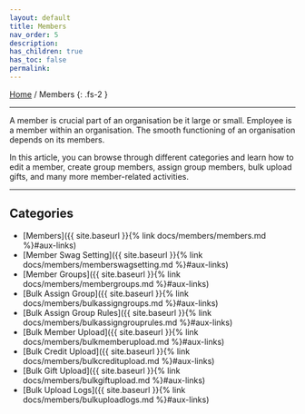 ```yaml
---
layout: default
title: Members
nav_order: 5
description:
has_children: true
has_toc: false
permalink:
---
```


[Home](https://biijuwa.github.io/eckb/) / Members
{: .fs-2 }

---

A member is crucial part of an organisation be it large or small. Employee is a member within an organisation. The smooth functioning of an organisation depends on its members.

In this article, you can browse through different categories and learn how to edit a member, create group members, assign group members, bulk upload gifts, and many more member-related activities.

---

## Categories

- [Members]({{ site.baseurl }}{% link docs/members/members.md %}#aux-links)
- [Member Swag Setting]({{ site.baseurl }}{% link docs/members/memberswagsetting.md %}#aux-links)
- [Member Groups]({{ site.baseurl }}{% link docs/members/membergroups.md %}#aux-links)
- [Bulk Assign Group]({{ site.baseurl }}{% link docs/members/bulkassigngroups.md %}#aux-links)
- [Bulk Assign Group Rules]({{ site.baseurl }}{% link docs/members/bulkassigngrouprules.md %}#aux-links)
- [Bulk Member Upload]({{ site.baseurl }}{% link docs/members/bulkmemberupload.md %}#aux-links)
- [Bulk Credit Upload]({{ site.baseurl }}{% link docs/members/bulkcreditupload.md %}#aux-links)
- [Bulk Gift Upload]({{ site.baseurl }}{% link docs/members/bulkgiftupload.md %}#aux-links)
- [Bulk Upload Logs]({{ site.baseurl }}{% link docs/members/bulkuploadlogs.md %}#aux-links)

